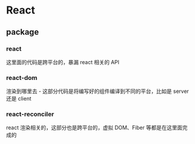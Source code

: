 # React

## package

### react

这里面的代码是跨平台的，暴漏 react 相关的 API

### react-dom

渲染到哪里去 - 这部分代码是将编写好的组件编译到不同的平台，比如是 server 还是 client

### react-reconciler

react 渲染相关的，这部分也是跨平台的，虚拟 DOM、Fiber 等都是在这里面完成的
